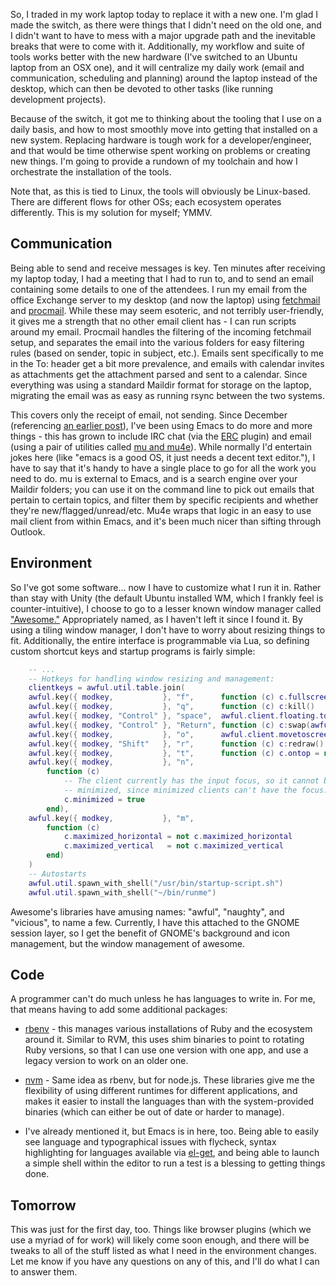 
So, I traded in my work laptop today to replace it with a new one. I'm glad I made the switch, as there were things that
I didn't need on the old one, and I didn't want to have to mess with a major upgrade path and the inevitable breaks that
were to come with it. Additionally, my workflow and suite of tools works better with the new hardware (I've switched to
an Ubuntu laptop from an OSX one), and it will centralize my daily work (email and communication, scheduling and
planning) around the laptop instead of the desktop, which can then be devoted to other tasks (like running development
projects).

Because of the switch, it got me to thinking about the tooling that I use on a daily basis, and how to most smoothly
move into getting that installed on a new system. Replacing hardware is tough work for a developer/engineer, and that
would be time otherwise spent working on problems or creating new things. I'm going to provide a rundown of my toolchain
and how I orchestrate the installation of the tools.

Note that, as this is tied to Linux, the tools will obviously be Linux-based. There are different flows for other OSs;
each ecosystem operates differently. This is my solution for myself; YMMV.

## Communication ##

Being able to send and receive messages is key. Ten minutes after receiving my laptop today, I had a meeting that I had
to run to, and to send an email containing some details to one of the attendees. I run my email from the office Exchange server to my desktop (and now the laptop) using
[fetchmail](http://fetchmail.berlios.de/) and [procmail](http://www.procmail.org/). While these may seem esoteric, and
not terribly user-friendly, it gives me a strength that no other email client has - I can run scripts around my
email. Procmail handles the filtering of the incoming fetchmail setup, and separates the email into the various folders
for easy filtering rules (based on sender, topic in subject, etc.). Emails sent specifically to me in the To: header get
a bit more prevalence, and emails with calendar invites as attachments get the attachment parsed and sent to a
calendar. Since everything was using a standard Maildir format for storage on the laptop, migrating the email was as
easy as running rsync between the two systems.

This covers only the receipt of email, not sending. Since December (referencing
[an earlier post](http://www.ballpointcarrot.net/blog/2014/02/07/learning-a-new-editor/)), I've been using Emacs to do
more and more things - this has grown to include IRC chat (via the [ERC](http://www.emacswiki.org/wiki/ERC) plugin) and
email (using a pair of utilities called [mu and mu4e](http://www.djcbsoftware.nl/code/mu/mu4e.html)). While normally I'd
entertain jokes here (like "emacs is a good OS, it just needs a decent text editor."), I have to say that it's handy to
have a single place to go for all the work you need to do. mu is external to Emacs, and is a search engine over your
Maildir folders; you can use it on the command line to pick out emails that pertain to certain topics, and filter them
by specific recipients and whether they're new/flagged/unread/etc. Mu4e wraps that logic in an easy to use mail client
from within Emacs, and it's been much nicer than sifting through Outlook.

## Environment ##

So I've got some software... now I have to customize what I run it in. Rather than stay with Unity (the default Ubuntu
installed WM, which I frankly feel is counter-intuitive), I choose to go to a lesser known window manager called
["Awesome."](http://awesome.naquadah.org/) Appropriately named, as I haven't left it since I found it. By using a tiling
window manager, I don't have to worry about resizing things to fit. Additionally, the entire interface is programmable
via Lua, so defining custom shortcut keys and startup programs is fairly simple:
```lua
    -- ...
    -- Hotkeys for handling window resizing and management:
    clientkeys = awful.util.table.join(
    awful.key({ modkey,           }, "f",      function (c) c.fullscreen = not c.fullscreen  end),
    awful.key({ modkey,           }, "q",      function (c) c:kill()                         end),
    awful.key({ modkey, "Control" }, "space",  awful.client.floating.toggle                     ),
    awful.key({ modkey, "Control" }, "Return", function (c) c:swap(awful.client.getmaster()) end),
    awful.key({ modkey,           }, "o",      awful.client.movetoscreen                        ),
    awful.key({ modkey, "Shift"   }, "r",      function (c) c:redraw()                       end),
    awful.key({ modkey,           }, "t",      function (c) c.ontop = not c.ontop            end),
    awful.key({ modkey,           }, "n",
        function (c)
            -- The client currently has the input focus, so it cannot be
            -- minimized, since minimized clients can't have the focus.
            c.minimized = true
        end),
    awful.key({ modkey,           }, "m",
        function (c)
            c.maximized_horizontal = not c.maximized_horizontal
            c.maximized_vertical   = not c.maximized_vertical
        end)
    )
    -- Autostarts
    awful.util.spawn_with_shell("/usr/bin/startup-script.sh")
    awful.util.spawn_with_shell("~/bin/runme")
```
Awesome's libraries have amusing names: "awful", "naughty", and "vicious", to name a few. Currently, I have this
attached to the GNOME session layer, so I get the benefit of GNOME's background and icon management, but the window
management of awesome.

## Code ##

A programmer can't do much unless he has languages to write in. For me, that means having to add some additional
packages:

* [rbenv](https://github.com/sstephenson/rbenv) - this manages various installations of Ruby and the ecosystem around
   it. Similar to RVM, this uses shim binaries to point to rotating Ruby versions, so that I can use one version with
   one app, and use a legacy version to work on an older one.

* [nvm](https://github.com/creationix/nvm) - Same idea as rbenv, but for node.js. These libraries give me the
   flexibility of using different runtimes for different applications, and makes it easier to install the languages than
   with the system-provided binaries (which can either be out of date or harder to manage).

* I've already mentioned it, but Emacs is in here, too. Being able to easily see language and typographical issues with
   flycheck, syntax highlighting for languages available via [el-get](https://github.com/dimitri/el-get), and being able
   to launch a simple shell within the editor to run a test is a blessing to getting things done.

## Tomorrow ##

This was just for the first day, too. Things like browser plugins (which we use a myriad of for work) will likely come
soon enough, and there will be tweaks to all of the stuff listed as what I need in the environment changes. Let me know
if you have any questions on any of this, and I'll do what I can to answer them.
